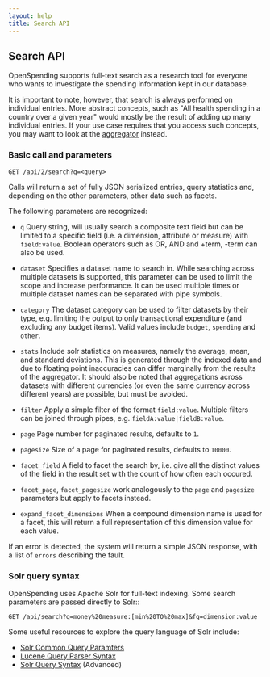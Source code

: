 ```yaml
---
layout: help
title: Search API
---
```


## Search API

OpenSpending supports full-text search as a research tool for 
everyone who wants to investigate the spending information kept
in our database.

It is important to note, however, that search is always performed
on individual entries. More abstract concepts, such as "All 
health spending in a country over a given year" would mostly be the
result of adding up many individual entries. If your use case
requires that you access such concepts, you may want to look at
the [aggregator](api-aggreagtor.html) instead.

### Basic call and parameters

    GET /api/2/search?q=<query>

Calls will return a set of fully JSON serialized entries, query
statistics and, depending on the other parameters, other data such as 
facets.

The following parameters are recognized:

* ``q``
  Query string, will usually search a composite text field but can 
  be limited to a specific field (i.e. a dimension, attribute or measure)
  with ``field:value``. Boolean operators such as OR, AND and +term, 
  -term can also be used.

* ``dataset``
  Specifies a dataset name to search in. While searching across multiple
  datasets is supported, this parameter can be used to limit the scope and
  increase performance. It can be used multiple times or multiple
  dataset names can be separated with pipe symbols.

* ``category`` 
  The dataset category can be used to filter datasets by their type,
  e.g. limiting the output to only transactional expenditure (and
  excluding any budget items). Valid values include ``budget``, 
  ``spending`` and ``other``.

* ``stats``
  Include solr statistics on measures, namely the average, mean, and
  standard deviations. This is generated through the indexed data and 
  due to floating point inaccuracies can differ marginally from the 
  results of the aggregator. It should also be noted that aggregations
  across datasets with different currencies (or even the same currency
  across different years) are possible, but must be avoided.

* ``filter``
  Apply a simple filter of the format ``field:value``. Multiple filters
  can be joined through pipes, e.g. ``fieldA:value|fieldB:value``.

* ``page``
  Page number for paginated results, defaults to ``1``. 

* ``pagesize``
  Size of a page for paginated results, defaults to ``10000``.

* ``facet_field``
  A field to facet the search by, i.e. give all the distinct values of
  the field in the result set with the count of how often each occured.

* ``facet_page``, ``facet_pagesize`` 
  work analogously to the ``page`` and ``pagesize`` parameters but apply 
  to facets instead.

* ``expand_facet_dimensions``
  When a compound dimension name is used for a facet, this will return a 
  full representation of this dimension value for each value. 
 
If an error is detected, the system will return a simple JSON response,
with a list of ``errors`` describing the fault. 

### Solr query syntax

OpenSpending uses Apache Solr for full-text indexing. Some search
parameters are passed directly to Solr::

    GET /api/search?q=money%20measure:[min%20TO%20max]&fq=dimension:value

Some useful resources to explore the query language of Solr include:

* [Solr Common Query Paramters](http://wiki.apache.org/solr/CommonQueryParameters)
* [Lucene Query Parser Syntax](http://lucene.apache.org/java/3_4_0/queryparsersyntax.html)
* [Solr Query Syntax](http://wiki.apache.org/solr/SolrQuerySyntax) (Advanced)




